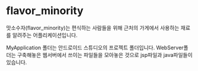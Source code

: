 # flavor_minority

맛소수자(flavor_minority)는 편식하는 사람들을 위해 근처의 가게에서 사용하는 재료를 알려주는 어플리케이션입니다.

MyApplication 폴더는 안드로이드 스튜디오의 프로젝트 폴더입니다.
WebServer폴더는 구축해놓은 웹서버에서 쓰이는 파일들을 모아놓은 것으로 jsp파일과 java파일들이 있습니다.
